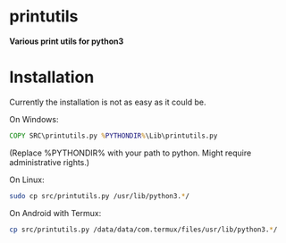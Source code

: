 # printutils
**Various print utils for python3**

# Installation
Currently the installation is not as easy as it could be.

On Windows:
```bat
COPY SRC\printutils.py %PYTHONDIR%\Lib\printutils.py
```
(Replace %PYTHONDIR% with your path to python. Might require administrative rights.)

On Linux:
```bash
sudo cp src/printutils.py /usr/lib/python3.*/
```

On Android with Termux:
```bash
cp src/printutils.py /data/data/com.termux/files/usr/lib/python3.*/
```
